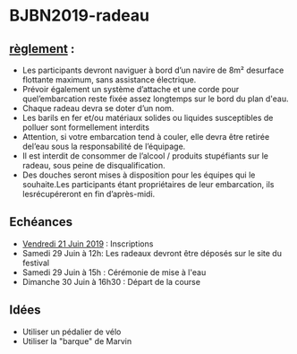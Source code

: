 # BJBN2019-radeau

## [règlement](https://bjbn.fr/wp-content/uploads/2019/03/grande-course-de-radeaux-festival-15h-16h30-1.pdf) :

* Les participants devront naviguer à bord d’un navire  de 8m² desurface flottante maximum, sans assistance électrique.
* Prévoir également un système d’attache et une corde pour quel’embarcation reste fixée assez longtemps sur le bord du plan d'eau.
* Chaque radeau devra se doter d’un nom.
* Les barils en fer et/ou matériaux solides ou liquides susceptibles de polluer sont formellement interdits
* Attention, si votre embarcation tend à couler, elle devra être retirée del’eau sous la responsabilité de l’équipage.
* Il est interdit de consommer de l’alcool / produits stupéfiants sur le radeau, sous peine de disqualification.
* Des douches seront mises à disposition pour les équipes qui le souhaite.Les participants étant propriétaires de leur embarcation, ils lesrécupéreront en fin d’après-midi.

## Echéances
* [Vendredi 21 Juin 2019](https://www.tickcounter.com/countdown/1193016/my-countdown) :  Inscriptions
* Samedi 29 Juin à 12h: Les radeaux devront être déposés sur le site du festival
* Samedi 29 Juin à 15h : Cérémonie de mise à l'eau
* Dimanche 30 Juin à 16h30 : Départ de la course

## Idées
* Utiliser un pédalier de vélo
* Utiliser la "barque" de Marvin
